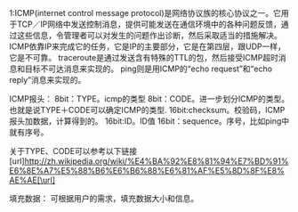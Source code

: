 1:ICMP(internet control message protocol)是网络协议族的核心协议之一。它用于TCP／IP网络中发送控制消息，提供可能发送在通信环境中的各种问题反馈，通过这些信息，令管理者可以对发生的问题作出诊断，然后采取适当的措施解决。
ICMP依靠IP来完成它的任务，它是IP的主要部分，它是在第四层，跟UDP一样，它是不可靠。
traceroute是通过发送含有特殊的TTL的包，然后接受ICMP超时消息和目标不可达消息来实现的。
ping则是用ICMP的“echo request”和“echo reply”消息来实现的。

ICMP报头：
8bit：TYPE。icmp的类型
8bit：CODE。进一步划分ICMP的类型。也就是说TYPE＋CODE可以确定ICMP的类型.
16bit:checksum。校验码，ICMP报头加数据，计算得到的。
16bit:ID。ID值
16bit：sequence。序号，比如ping中就有序号。

关于TYPE、CODE可以参考以下链接[url]http://zh.wikipedia.org/wiki/%E4%BA%92%E8%81%94%E7%BD%91%E6%8E%A7%E5%88%B6%E6%B6%88%E6%81%AF%E5%8D%8F%E8%AE%AE[\url]

填充数据：
可根据用户的需求，填充数据大小和信息。


